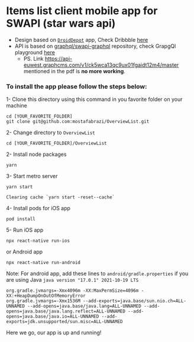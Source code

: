 # Items list client mobile app for SWAPI (star wars api)

- Design based on <a href="https://dribbble.com/shots/18314501-DroidDepot-App">`DroidDepot`</a> app, Check Dribbble <a href="https://dribbble.com/shots/18314501-DroidDepot-App">here</a>
- API is based on <a href="https://github.com/graphql/swapi-graphql">graphql/swapi-graphql</a> repository, check GrapgQl playground <a href="https://graphql.github.io/swapi-graphql">here</a>
    - PS. Link https://api-euwest.graphcms.com/v1/ck5wca13qc9ux01fgaidt12m4/master mentioned in the pdf is **no more working**.
    
### To install the app please follow the steps below:


1- Clone this directory using this command in you favorite folder on your machine

```
cd [YOUR_FAVORITE_FOLDER]
git clone git@github.com:mostafabrazi/OverviewList.git
```

2- Change directory to `OverviewList`

```
cd [YOUR_FAVORITE_FOLDER]/OverviewList
```

2- Install node packages

```
yarn
```

3- Start metro server 

```
yarn start
```
    Clearing cache `yarn start -reset--cache`

4- Install pods for iOS app

```
pod install
```

5- Run iOS app

```
npx react-native run-ios
```

or Android app

```
npx react-native run-android
```

Note: For android app, add these lines to `android/gradle.properties` if you are using Java `java version "17.0.1" 2021-10-19 LTS`

```
org.gradle.jvmargs=-Xmx4096m -XX:MaxPermSize=4096m -XX:+HeapDumpOnOutOfMemoryError
org.gradle.jvmargs=-Xmx1536M --add-exports=java.base/sun.nio.ch=ALL-UNNAMED --add-opens=java.base/java.lang=ALL-UNNAMED --add-opens=java.base/java.lang.reflect=ALL-UNNAMED --add-opens=java.base/java.io=ALL-UNNAMED --add-exports=jdk.unsupported/sun.misc=ALL-UNNAMED
```

Here we go, our app is up and running!
